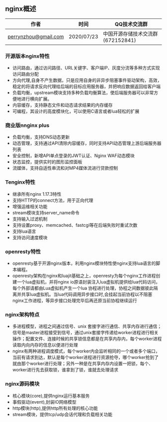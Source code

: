 ## nginx概述

| 作者 | 时间 |QQ技术交流群 |
| ------ | ------ |------ |
| perrynzhou@gmail.com |2020/07/23 |中国开源存储技术交流群(672152841) |


### 开源版本nginx特性

- 访问路由，通过访问路径、URL关键字、客户端IP、灰度分流等多种方式实现访问路由分配
- 方向代理,自身不产生数据，只是应用自身的非异步阻塞事件驱动架构，高效，稳定的将请求反向代理给后端的目标应用服务器，并把响应数据返回给客户端
- 负载均衡，upstream模块支持多种负载均衡算法，使后端服务器可以非常方便地进行横向扩展。
- 内容缓存，支持静态文件和动态请求结果的内存缓存
- 可编程，其设计的高度模块化，可以使用C语言或者lua轻松的扩展

### 商业版nnginx plus

- 负载均衡，支持DNS动态更新
- 动态管理，支持通过API清除内容缓存，同时支持API动态管理上游后端服务器列表
- 安全控制，新增API单点登录的JWT认证、Nginx WAF动态模块
- 状态监控，提供实时的图形监控面板
- 流媒体，支持自适性串流和对MP4媒体流进行贷款控制
  
### Tenginx特性

- 继承所有nginx 1.17.3特性
- 支持HTTP的connect方法，用于正向代理
- 增强运维相关功能
- stream模块支持server_name命令
- 支持输入过滤机制
- 支持设置proxy、memcached、fastcgi等在后端失败时重试次数
- 支持lua语言
- 支持访问速度模块


### openresty特性

- openresty基于开源nginx版本，利用nginx模块特性使nginx支持lua语言的脚本编程。
- openresty架构在nginx和luajit基础之上，openresty为每个nginx工作进程创建一个lua虚拟机，并将nginx io原语封装注入lua虚拟机提供给lua代码访问，每个外部请都由Lua虚拟机产生一个lua 协程进行处理，协程之间数据彼此隔离并共享lua虚拟机。当lua代码调用异步接口时,会挂起当前协程以不阻塞nginx工作进程，等异步接口处理完毕后再还原当前协程继续运行

### nginx架构特点

- 多进程模型，进程之间通过信号、unix 套接字进行通信、共享内存进行通信；信号是master进程接受到信号，通过unix套接字传递给worker进程进行相关操作；配置文件、连接时候的共享锁信息都是在共享内存内，每个worker进程读取内向内存的信息以便进行处理
- nginx有两种进程调度模式，每个worker内会监听相同的一个或者多个端口，当前有请求到达，默认是每个worker进程进行资源抢夺，哪个worker抢到了就由那个worker进行处理；另外一种是在共享内存内设置一把锁，每个、worker进行先去获取锁，谁拿到了锁，谁就去处理请求

### nginx源码模块
- 核心模块(core),提供nginx运行基本服务
- 事假驱动(event),封装IO网络模型
- http模块(http),提供http所有处理的核心功能
- stream模块，提供tcp/udp会话代理和负载相关功能